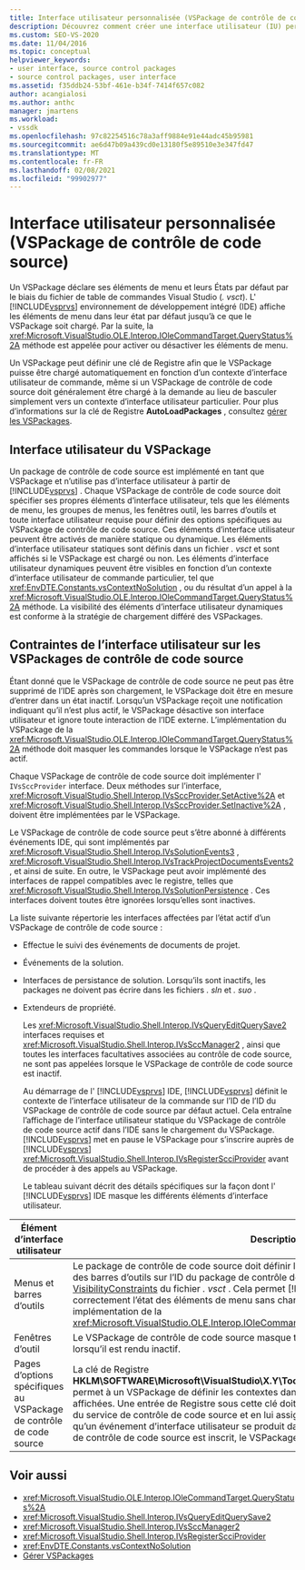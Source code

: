 ```yaml
---
title: Interface utilisateur personnalisée (VSPackage de contrôle de code source) | Microsoft Docs
description: Découvrez comment créer une interface utilisateur (IU) personnalisée dans Visual Studio à l’aide d’un VSPackage de contrôle de code source pour spécifier des éléments d’interface utilisateur.
ms.custom: SEO-VS-2020
ms.date: 11/04/2016
ms.topic: conceptual
helpviewer_keywords:
- user interface, source control packages
- source control packages, user interface
ms.assetid: f35ddb24-53bf-461e-b34f-7414f657c082
author: acangialosi
ms.author: anthc
manager: jmartens
ms.workload:
- vssdk
ms.openlocfilehash: 97c82254516c78a3aff9884e91e44adc45b95981
ms.sourcegitcommit: ae6d47b09a439cd0e13180f5e89510e3e347fd47
ms.translationtype: MT
ms.contentlocale: fr-FR
ms.lasthandoff: 02/08/2021
ms.locfileid: "99902977"
---
```

# <a name="custom-user-interface-source-control-vspackage"></a>Interface utilisateur personnalisée (VSPackage de contrôle de code source)
Un VSPackage déclare ses éléments de menu et leurs États par défaut par le biais du fichier de table de commandes Visual Studio (*. vsct*). L' [!INCLUDE[vsprvs](../../code-quality/includes/vsprvs_md.md)] environnement de développement intégré (IDE) affiche les éléments de menu dans leur état par défaut jusqu’à ce que le VSPackage soit chargé. Par la suite, la <xref:Microsoft.VisualStudio.OLE.Interop.IOleCommandTarget.QueryStatus%2A> méthode est appelée pour activer ou désactiver les éléments de menu.

 Un VSPackage peut définir une clé de Registre afin que le VSPackage puisse être chargé automatiquement en fonction d’un contexte d’interface utilisateur de commande, même si un VSPackage de contrôle de code source doit généralement être chargé à la demande au lieu de basculer simplement vers un contexte d’interface utilisateur particulier. Pour plus d’informations sur la clé de Registre **AutoLoadPackages** , consultez [gérer les VSPackages](../../extensibility/managing-vspackages.md).

## <a name="vspackage-ui"></a>Interface utilisateur du VSPackage
 Un package de contrôle de code source est implémenté en tant que VSPackage et n’utilise pas d’interface utilisateur à partir de [!INCLUDE[vsprvs](../../code-quality/includes/vsprvs_md.md)] . Chaque VSPackage de contrôle de code source doit spécifier ses propres éléments d’interface utilisateur, tels que les éléments de menu, les groupes de menus, les fenêtres outil, les barres d’outils et toute interface utilisateur requise pour définir des options spécifiques au VSPackage de contrôle de code source. Ces éléments d’interface utilisateur peuvent être activés de manière statique ou dynamique. Les éléments d’interface utilisateur statiques sont définis dans un fichier *. vsct* et sont affichés si le VSPackage est chargé ou non. Les éléments d’interface utilisateur dynamiques peuvent être visibles en fonction d’un contexte d’interface utilisateur de commande particulier, tel que <xref:EnvDTE.Constants.vsContextNoSolution> , ou du résultat d’un appel à la <xref:Microsoft.VisualStudio.OLE.Interop.IOleCommandTarget.QueryStatus%2A> méthode. La visibilité des éléments d’interface utilisateur dynamiques est conforme à la stratégie de chargement différé des VSPackages.

## <a name="ui-constraints-on-source-control-vspackages"></a>Contraintes de l’interface utilisateur sur les VSPackages de contrôle de code source
 Étant donné que le VSPackage de contrôle de code source ne peut pas être supprimé de l’IDE après son chargement, le VSPackage doit être en mesure d’entrer dans un état inactif. Lorsqu’un VSPackage reçoit une notification indiquant qu’il n’est plus actif, le VSPackage désactive son interface utilisateur et ignore toute interaction de l’IDE externe. L’implémentation du VSPackage de la <xref:Microsoft.VisualStudio.OLE.Interop.IOleCommandTarget.QueryStatus%2A> méthode doit masquer les commandes lorsque le VSPackage n’est pas actif.

 Chaque VSPackage de contrôle de code source doit implémenter l' `IVsSccProvider` interface. Deux méthodes sur l’interface, <xref:Microsoft.VisualStudio.Shell.Interop.IVsSccProvider.SetActive%2A> et <xref:Microsoft.VisualStudio.Shell.Interop.IVsSccProvider.SetInactive%2A> , doivent être implémentées par le VSPackage.

 Le VSPackage de contrôle de code source peut s’être abonné à différents événements IDE, qui sont implémentés par <xref:Microsoft.VisualStudio.Shell.Interop.IVsSolutionEvents3> , <xref:Microsoft.VisualStudio.Shell.Interop.IVsTrackProjectDocumentsEvents2> , et ainsi de suite. En outre, le VSPackage peut avoir implémenté des interfaces de rappel compatibles avec le registre, telles que <xref:Microsoft.VisualStudio.Shell.Interop.IVsSolutionPersistence> . Ces interfaces doivent toutes être ignorées lorsqu’elles sont inactives.

 La liste suivante répertorie les interfaces affectées par l’état actif d’un VSPackage de contrôle de code source :

- Effectue le suivi des événements de documents de projet.

- Événements de la solution.

- Interfaces de persistance de solution. Lorsqu’ils sont inactifs, les packages ne doivent pas écrire dans les fichiers *. sln* et *. suo* .

- Extendeurs de propriété.

  Les <xref:Microsoft.VisualStudio.Shell.Interop.IVsQueryEditQuerySave2> interfaces requises et <xref:Microsoft.VisualStudio.Shell.Interop.IVsSccManager2> , ainsi que toutes les interfaces facultatives associées au contrôle de code source, ne sont pas appelées lorsque le VSPackage de contrôle de code source est inactif.

  Au démarrage de l' [!INCLUDE[vsprvs](../../code-quality/includes/vsprvs_md.md)] IDE, [!INCLUDE[vsprvs](../../code-quality/includes/vsprvs_md.md)] définit le contexte de l’interface utilisateur de la commande sur l’ID de l’ID du VSPackage de contrôle de code source par défaut actuel. Cela entraîne l’affichage de l’interface utilisateur statique du VSPackage de contrôle de code source actif dans l’IDE sans le chargement du VSPackage. [!INCLUDE[vsprvs](../../code-quality/includes/vsprvs_md.md)] met en pause le VSPackage pour s’inscrire auprès de [!INCLUDE[vsprvs](../../code-quality/includes/vsprvs_md.md)] <xref:Microsoft.VisualStudio.Shell.Interop.IVsRegisterScciProvider> avant de procéder à des appels au VSPackage.

  Le tableau suivant décrit des détails spécifiques sur la façon dont l' [!INCLUDE[vsprvs](../../code-quality/includes/vsprvs_md.md)] IDE masque les différents éléments d’interface utilisateur.

| Élément d’interface utilisateur | Description |
| - | - |
| Menus et barres d’outils | Le package de contrôle de code source doit définir les États de visibilité initiale des menus et des barres d’outils sur l’ID du package de contrôle de code source dans la section [VisibilityConstraints](../../extensibility/visibilityconstraints-element.md) du fichier *. vsct* . Cela permet [!INCLUDE[vsprvs](../../code-quality/includes/vsprvs_md.md)] à l’IDE de définir correctement l’état des éléments de menu sans charger le VSPackage et appeler une implémentation de la <xref:Microsoft.VisualStudio.OLE.Interop.IOleCommandTarget.QueryStatus%2A> méthode. |
| Fenêtres d’outil | Le VSPackage de contrôle de code source masque toutes les fenêtres d’outils qu’il détient lorsqu’il est rendu inactif. |
| Pages d’options spécifiques au VSPackage de contrôle de code source | La clé de Registre **HKLM\SOFTWARE\Microsoft\VisualStudio\X.Y\ToolsOptionsPages\VisibilityCmdUIContexts** permet à un VSPackage de définir les contextes dans lesquels les pages d’options doivent être affichées. Une entrée de Registre sous cette clé doit être créée à l’aide de l’ID de service (SID) du service de contrôle de code source et en lui assignant une valeur DWORD de 1. Chaque fois qu’un événement d’interface utilisateur se produit dans un contexte avec lequel le VSPackage de contrôle de code source est inscrit, le VSPackage est appelé s’il est actif. |

## <a name="see-also"></a>Voir aussi
- <xref:Microsoft.VisualStudio.OLE.Interop.IOleCommandTarget.QueryStatus%2A>
- <xref:Microsoft.VisualStudio.Shell.Interop.IVsQueryEditQuerySave2>
- <xref:Microsoft.VisualStudio.Shell.Interop.IVsSccManager2>
- <xref:Microsoft.VisualStudio.Shell.Interop.IVsRegisterScciProvider>
- <xref:EnvDTE.Constants.vsContextNoSolution>
- [Gérer VSPackages](../../extensibility/managing-vspackages.md)
